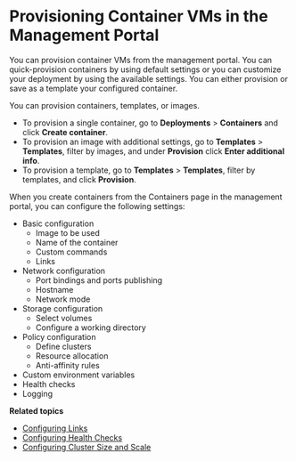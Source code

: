 # Provisioning Container VMs in the Management Portal #

You can provision container VMs from the management portal. You can quick-provision containers by using default settings or you can customize your deployment by using the available settings. You can either provision or save as a template your configured container.

You can provision containers, templates, or images. 
- To provision a single container, go to **Deployments** > **Containers** and click **Create container**.
- To provision an image with additional settings, go to **Templates** > **Templates**, filter by images, and under **Provision** click **Enter additional info**.
- To provision a template, go to **Templates** > **Templates**, filter by templates, and click **Provision**.

When you create containers from the Containers page in the management portal, you can configure the following settings:
- Basic configuration
	- Image to be used
	- Name of the container
	- Custom commands
	- Links
- Network configuration
	- Port bindings and ports publishing
	- Hostname
	- Network mode
- Storage configuration
	- Select volumes
	- Configure a working directory
- Policy configuration
	- Define clusters
	- Resource allocation
	- Anti-affinity rules
- Custom environment variables
- Health checks
- Logging

**Related topics**

- [Configuring Links](vic_dev_ops/configuring_links.md)
- [Configuring Health Checks](vic_dev_ops/configuring_health_checks.md)
- [Configuring Cluster Size and Scale](vic_dev_ops/configuring_clusters.md)